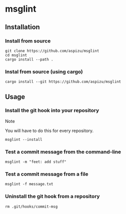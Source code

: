 # msglint

## Installation

### Install from source

```shell
git clone https://github.com/aspizu/msglint
cd msglint
cargo install --path .
```

### Instal from source (using cargo)

```shell
cargo install --git https://github.com/aspizu/msglint
```

## Usage

### Install the git hook into your repository

> [!NOTE] 
> You will have to do this for every repository.

```shell
msglint --install
```

### Test a commit message from the command-line

```shell
msglint -m "feet: add stuff"
```

### Test a commit message from a file

```shell
msglint -f message.txt
```

### Uninstall the git hook from a repository

```shell
rm .git/hooks/commit-msg
```

